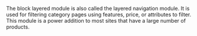 The block layered module is also called the layered navigation module. It is used for filtering category pages using features, price, or attributes to filter. This module is a power addition to most sites that have a large number of products.